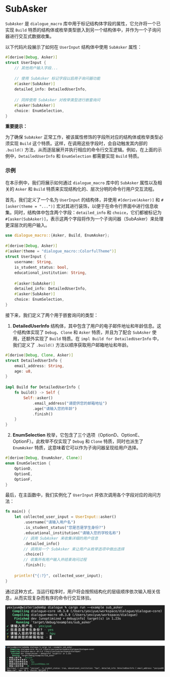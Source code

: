 # SubAsker

`SubAsker` 是 `dialogue_macro` 库中用于标记结构体字段的属性，它允许将一个已实现 `Build` 特质的结构体或枚举类型嵌入到另一个结构体中，并作为一个子询问器进行交互式数据收集。

以下代码片段展示了如何在 `UserInput` 结构体中使用 `SubAsker` 属性：

```rust
#[derive(Debug, Asker)]
struct UserInput {
    // 其他用户输入字段...

    // 使用 SubAsker 标记字段以启用子询问器功能
    #[asker(SubAsker)]
    detailed_info: DetailedUserInfo,

    // 同样使用 SubAsker 对枚举类型进行嵌套询问
    #[asker(SubAsker)]
    choice: EnumSelection,
}
```

**重要提示：**

为了确保 `SubAsker` 正常工作，被该属性修饰的字段所对应的结构体或枚举类型必须实现 `Build` 这个特质。这样，在调用这些字段时，会自动触发其内部的 `.build()` 方法，从而逐层展开并执行相应的命令行交互逻辑。例如，在上面的示例中，`DetailedUserInfo` 和 `EnumSelection` 都需要实现 `Build` 特质。



### 示例

在本示例中，我们将展示如何通过 `dialogue_macro` 库中的 `SubAsker` 属性以及相关的 `Asker` 和 `Build` 特质来实现结构化的、层次分明的命令行用户交互流程。

首先，我们定义了一个名为 `UserInput` 的结构体，并使用 `#[derive(Asker)]` 和 `#[asker(theme = "...")]` 宏对其进行装饰，以便于在命令行界面中进行信息收集。同时，结构体中包含两个字段：`detailed_info` 和 `choice`，它们都被标记为 `#[asker(SubAsker)]`，表示这两个字段将作为一个子询问器（SubAsker）来处理更深层次的用户输入。

```rust
use dialogue_macro::{Asker, Build, EnumAsker};

#[derive(Debug, Asker)]
#[asker(theme = "dialogue_macro::ColorfulTheme")]
struct UserInput {
    username: String,
    is_student_status: bool,
    educational_institution: String,

    #[asker(SubAsker)]
    detailed_info: DetailedUserInfo,
    #[asker(SubAsker)]
    choice: EnumSelection,
}
```

接下来，我们定义了两个用于嵌套询问的类型：

1. **DetailedUserInfo** 结构体，其中包含了用户的电子邮件地址和年龄信息。这个结构体实现了 `Debug`、`Clone` 和 `Asker` 特质，并且为了配合 `SubAsker` 使用，还额外实现了 `Build` 特质。在 `impl Build for DetailedUserInfo` 中，我们定义了 `.build()` 方法以顺序获取用户邮箱地址和年龄。

```rust
#[derive(Debug, Clone, Asker)]
struct DetailedUserInfo {
    email_address: String,
    age: u8,
}

impl Build for DetailedUserInfo {
    fn build() -> Self {
        Self::asker()
            .email_address("请提供您的邮箱地址")
            .age("请输入您的年龄")
            .finish()
    }
}
```

2. **EnumSelection** 枚举，它包含了三个选项（OptionD、OptionE、OptionF）。此枚举不仅实现了 `Debug` 和 `Clone` 特质，同时也派生了 `EnumAsker` 特质，这意味着它可以作为子询问器呈现给用户选择。

```rust
#[derive(Debug, EnumAsker, Clone)]
enum EnumSelection {
    OptionD,
    OptionE,
    OptionF,
}
```

最后，在主函数中，我们实例化了 `UserInput` 并依次调用各个字段对应的询问方法：

```rust
fn main() {
    let collected_user_input = UserInput::asker()
        .username("请输入用户名")
        .is_student_status("您是否是学生身份?")
        .educational_institution("请输入您的学校名称")
        // 调用 SubAsker 来收集详细的用户信息
        .detailed_info()
        // 调用另一个 SubAsker 来让用户从枚举选项中做出选择
        .choice()
        // 收集所有用户输入并结束询问过程
        .finish();

    println!("{:?}", collected_user_input);
}
```

通过这种方式，当运行程序时，用户将会按照结构化的层级顺序依次输入相关信息，从而实现复杂而有序的命令行交互体验。

![image-20240316161316179](subasker.assets/image-20240316161316179.png)

![image-20240316161356463](subasker.assets/image-20240316161356463.png)
